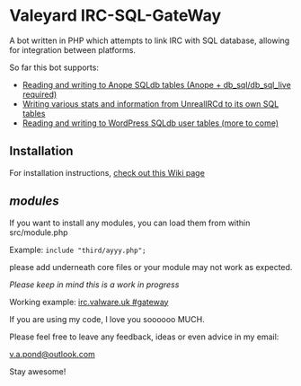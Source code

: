 # Valeyard IRC-SQL-GateWay
 
 A bot written in PHP which attempts to link IRC with SQL database, allowing for integration between platforms.

 So far this bot supports:
  - [Reading and writing to Anope SQLdb tables (Anope + db_sql/db_sql_live required)](https://github.com/ValwareIRC/Valeyard/tree/main/src/anope)
  - [Writing various stats and information from UnrealIRCd to its own SQL tables](https://github.com/ValwareIRC/Valeyard/tree/main/src/unrealircd)
  - [Reading and writing to WordPress SQLdb user tables (more to come)](https://github.com/ValwareIRC/Valeyard/tree/main/src/wordpress)



## Installation

For installation instructions, [check out this Wiki page](https://github.com/ValwareIRC/Valeyard/wiki/Installation)

## *modules*

 If you want to install any modules, you can load them from within src/module.php
 
 Example:
 `include "third/ayyy.php";`

 please add underneath core files or your module may not work as expected.
 
 *Please keep in mind this is a work in progress*

Working example: [irc.valware.uk #gateway](irc://irc.valware.uk/#gateway)

If you are using my code, I love you soooooo MUCH.

Please feel free to leave any feedback, ideas or even advice in my email:

v.a.pond@outlook.com

Stay awesome!
